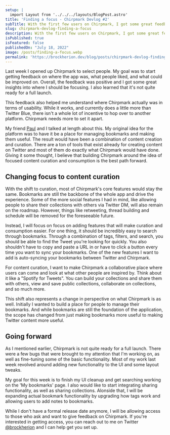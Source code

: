 ```yaml
---
setup: |
  import Layout from '../../../layouts/BlogPost.astro'
title: 'Finding a focus - Chirpmark Devlog #2'
subTitle: With the first few users on Chirpmark, I got some great feedback that helped me refine what the focus of the platform should be.
slug: chirpmark-devlog-finding-a-focus
description: With the first few users on Chirpmark, I got some great feedback that helped me refine what the focus of the platform should be.
isPublished: true
isFeatured: false
publishedOn: "July 18, 2022"
image: /posts/finding-a-focus.webp
permalink: 'https://brockherion.dev/blog/posts/chirpmark-devlog-finding-a-focus'
---
```


Last week I opened up Chirpmark to select people. My goal was to start getting feedback on where the app was, what people liked, and what could be improved on. Overall, the feedback was positive and I got some great insights into where I should be focusing. I also learned that it's not quite ready for a full launch.

This feedback also helped me understand where Chirpmark actually was in terms of usability. While it works, and currently does a little more than Twitter Blue, there isn't a whole lot of incentive to hop over to another platform. Chirpmark needs more to set it apart.

My friend [Paul](https://twitter.com/PaulElijas) and I talked at length about this. My original idea for the platform was to have it be a place for managing bookmarks and making them useful. The result would have been a combination of content creation and curation. There are a ton of tools that exist already for creating content on Twitter and most of them do exactly what Chirpmark would have done. Giving it some thought, I believe that building Chirpmark around the idea of focused content curation and consumption is the best path forward.

## Changing focus to content curation

With the shift to curation, most of Chirpmark's core features would stay the same. Bookmarks are still the backbone of the whole app and drive the experience. Some of the more social features I had in mind, like allowing people to share their collections with others via Twitter DM, will also remain on the roadmap. However, things like retweeting, thread building and schedule will be removed for the foreseeable future.

Instead, I will focus on focus on adding features that will make curation and consumption easier. For one thing, it should be incredibly easy to search through bookmarks. Through a combination of tags, filters, and search, you should be able to find the Tweet you're looking for quickly. You also shouldn't have to copy and paste a URL in or have to click a button every time you want to sync your bookmarks. One of the new features I want to add is auto-syncing your bookmarks between Twitter and Chirpmark.

For content curation, I want to make Chirpmark a collaborative place where users can come and look at what other people are inspired by. Think about it like a "Spotify for Tweets". You can build your collections and share them with others, view and save public collections, collaborate on collections, and so much more.

This shift also represents a change in perspective on what Chirpmark is as well. Initially I wanted to build a place for people to manage their bookmarks. And while bookmarks are still the foundation of the application, the scope has changed from just making bookmarks more useful to making Twitter content more useful.

## Going forward

As I mentioned earlier, Chirpmark is not quite ready for a full launch. There were a few bugs that were brought to my attention that I'm working on, as well as fine-tuning some of the basic functionality. Most of my work last week revolved around adding new functionality to the UI and some layout tweaks.

My goal for this week is to finish my UI cleanup and get searching working on the 'My bookmarks' page. I also would like to start integrating sharing functionality, as well as sharing collections. Alonside that, I will be expanding actual bookmark functionality by upgrading how tags work and allowing users to add notes to bookmarks.

While I don't have a formal release date anymore, I will be allowing access to those who ask and want to give feedback on Chirpmark. If you're interested in getting access, you can reach out to me on Twitter [@brockherion](https://twitter.com/brockherion) and I can help get you set up.
